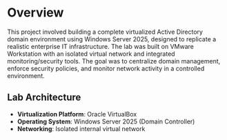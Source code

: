 # Overview

This project involved building a complete virtualized Active Directory domain environment using Windows Server 2025, designed to replicate a realistic enterprise IT infrastructure. The lab was built on VMware Workstation with an isolated virtual network and integrated monitoring/security tools. The goal was to centralize domain management, enforce security policies, and monitor network activity in a controlled environment.

## Lab Architecture
- **Virtualization Platform**: Oracle VirtualBox  
- **Operating System**: Windows Server 2025 (Domain Controller)  
- **Networking**: Isolated internal virtual network  
